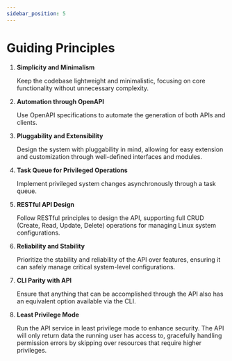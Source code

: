 ```yaml
---
sidebar_position: 5
---
```


# Guiding Principles

1. **Simplicity and Minimalism**

   Keep the codebase lightweight and minimalistic, focusing on core
   functionality without unnecessary complexity.

2. **Automation through OpenAPI**

   Use OpenAPI specifications to automate the generation of both APIs and
   clients.

3. **Pluggability and Extensibility**

   Design the system with pluggability in mind, allowing for easy extension and
   customization through well-defined interfaces and modules.

4. **Task Queue for Privileged Operations**

   Implement privileged system changes asynchronously through a task queue.

5. **RESTful API Design**

   Follow RESTful principles to design the API, supporting full CRUD (Create,
   Read, Update, Delete) operations for managing Linux system configurations.

6. **Reliability and Stability**

   Prioritize the stability and reliability of the API over features, ensuring
   it can safely manage critical system-level configurations.

7. **CLI Parity with API**

   Ensure that anything that can be accomplished through the API also has an
   equivalent option available via the CLI.

8. **Least Privilege Mode**

   Run the API service in least privilege mode to enhance security. The API will
   only return data the running user has access to, gracefully handling
   permission errors by skipping over resources that require higher privileges.
